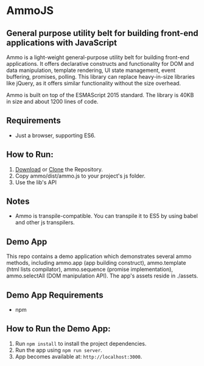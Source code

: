 # AmmoJS
## General purpose utility belt for building front-end applications with JavaScript

Ammo is a light-weight general-purpose utility belt for building front-end applications. It offers declarative constructs and functionality for DOM and data manipulation, template rendering, UI state management, event buffering, promises, polling. This library can replace heavy-in-size libraries like jQuery, as it offers similar functionality without the size overhead.

Ammo is built on top of the ESMAScript 2015 standard. 
The library is 40KB in size and about 1200 lines of code.

## Requirements
* Just a browser, supporting ES6.

## How to Run:

1. [Download](https://github.com/nevendyulgerov/ammo/archive/master.zip) or [Clone](https://github.com/nevendyulgerov/ammo.git) the Repository.
2. Copy ammo/dist/ammo.js to your project's js folder.
3. Use the lib's API

## Notes
* Ammo is transpile-compatible. You can transpile it to ES5 by using babel and other js transpilers.

## Demo App
This repo contains a demo application which demonstrates several ammo methods, including ammo.app (app building construct), ammo.template (html lists compilator), ammo.sequence (promise implementation), ammo.selectAll (DOM manipulation API). The app's assets reside in ./assets.

## Demo App Requirements
* npm

## How to Run the Demo App:

1. Run `npm install` to install the project dependencies.
2. Run the app using `npm run server`.
3. App becomes available at: `http://localhost:3000`.